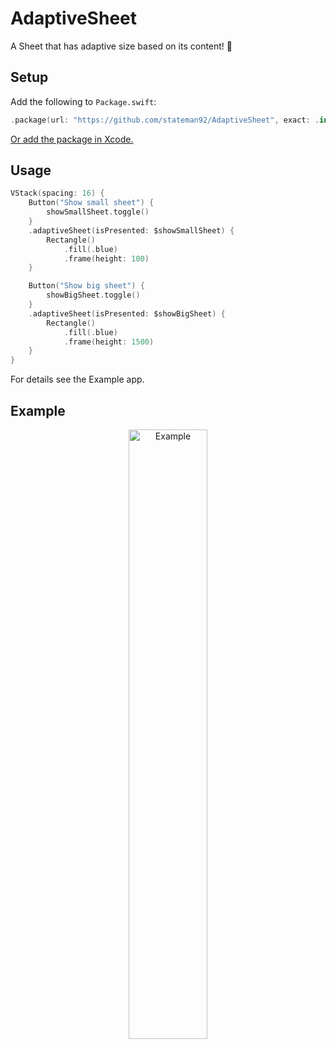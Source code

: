 # AdaptiveSheet
A Sheet that has adaptive size based on its content! 📃

## Setup

Add the following to `Package.swift`:

```swift
.package(url: "https://github.com/stateman92/AdaptiveSheet", exact: .init(0, 0, 2))
```

[Or add the package in Xcode.](https://developer.apple.com/documentation/xcode/adding-package-dependencies-to-your-app)

## Usage

```swift
VStack(spacing: 16) {
    Button("Show small sheet") {
        showSmallSheet.toggle()
    }
    .adaptiveSheet(isPresented: $showSmallSheet) {
        Rectangle()
            .fill(.blue)
            .frame(height: 100)
    }

    Button("Show big sheet") {
        showBigSheet.toggle()
    }
    .adaptiveSheet(isPresented: $showBigSheet) {
        Rectangle()
            .fill(.blue)
            .frame(height: 1500)
    }
}
```

For details see the Example app.

## Example

<p style="text-align:center;"><img src="https://github.com/stateman92/AdaptiveSheet/blob/main/Resources/screenrecording.gif?raw=true" width="50%" alt="Example"></p>

